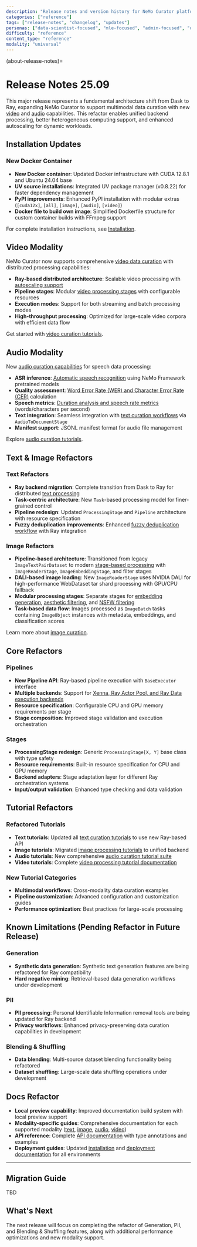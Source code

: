 ```yaml
---
description: "Release notes and version history for NeMo Curator platform updates and new features"
categories: ["reference"]
tags: ["release-notes", "changelog", "updates"]
personas: ["data-scientist-focused", "mle-focused", "admin-focused", "devops-focused"]
difficulty: "reference"
content_type: "reference"
modality: "universal"
---
```


(about-release-notes)=

# Release Notes 25.09

This major release represents a fundamental architecture shift from Dask to Ray, expanding NeMo Curator to support multimodal data curation with new [video](../../curate-video/index.md) and [audio](../../curate-audio/index.md) capabilities. This refactor enables unified backend processing, better heterogeneous computing support, and enhanced autoscaling for dynamic workloads.

## Installation Updates

### New Docker Container

- **New Docker container**: Updated Docker infrastructure with CUDA 12.8.1 and Ubuntu 24.04 base
- **UV source installations**: Integrated UV package manager (v0.8.22) for faster dependency management
- **PyPI improvements**: Enhanced PyPI installation with modular extras (`[cuda12x]`, `[all]`, `[image]`, `[audio]`, `[video]`)
- **Docker file to build own image**: Simplified Dockerfile structure for custom container builds with FFmpeg support

For complete installation instructions, see [Installation](../../admin/installation.md).

## Video Modality

NeMo Curator now supports comprehensive [video data curation](../../curate-video/index.md) with distributed processing capabilities:

- **Ray-based distributed architecture**: Scalable video processing with [autoscaling support](../concepts/video/architecture.md)
- **Pipeline stages**: Modular [video processing stages](../../curate-video/process-data/index.md) with configurable resources
- **Execution modes**: Support for both streaming and batch processing modes
- **High-throughput processing**: Optimized for large-scale video corpora with efficient data flow

Get started with [video curation tutorials](../../curate-video/tutorials/index.md).

## Audio Modality

New [audio curation capabilities](../../curate-audio/index.md) for speech data processing:

- **ASR inference**: [Automatic speech recognition](../../curate-audio/process-data/asr-inference/index.md) using NeMo Framework pretrained models
- **Quality assessment**: [Word Error Rate (WER) and Character Error Rate (CER)](../../curate-audio/process-data/quality-assessment/index.md) calculation
- **Speech metrics**: [Duration analysis and speech rate metrics](../../curate-audio/process-data/audio-analysis/index.md) (words/characters per second)
- **Text integration**: Seamless integration with [text curation workflows](../../curate-audio/process-data/text-integration/index.md) via `AudioToDocumentStage`
- **Manifest support**: JSONL manifest format for audio file management

Explore [audio curation tutorials](../../curate-audio/tutorials/index.md).

## Text & Image Refactors

### Text Refactors

- **Ray backend migration**: Complete transition from Dask to Ray for distributed [text processing](../../curate-text/index.md)
- **Task-centric architecture**: New `Task`-based processing model for finer-grained control
- **Pipeline redesign**: Updated `ProcessingStage` and `Pipeline` architecture with resource specification
- **Fuzzy deduplication improvements**: Enhanced [fuzzy deduplication workflow](../../curate-text/process-data/fuzzy-deduplication.md) with Ray integration

### Image Refactors

- **Pipeline-based architecture**: Transitioned from legacy `ImageTextPairDataset` to modern [stage-based processing](../../curate-images/index.md) with `ImageReaderStage`, `ImageEmbeddingStage`, and filter stages
- **DALI-based image loading**: New `ImageReaderStage` uses NVIDIA DALI for high-performance WebDataset tar shard processing with GPU/CPU fallback
- **Modular processing stages**: Separate stages for [embedding generation](../../curate-images/process-data/embeddings.md), [aesthetic filtering](../../curate-images/process-data/aesthetic-filtering.md), and [NSFW filtering](../../curate-images/process-data/nsfw-filtering.md)
- **Task-based data flow**: Images processed as `ImageBatch` tasks containing `ImageObject` instances with metadata, embeddings, and classification scores

Learn more about [image curation](../../curate-images/index.md).

## Core Refactors

### Pipelines

- **New Pipeline API**: Ray-based pipeline execution with `BaseExecutor` interface
- **Multiple backends**: Support for [Xenna, Ray Actor Pool, and Ray Data execution backends](../../reference/infrastructure/execution-backends.md)
- **Resource specification**: Configurable CPU and GPU memory requirements per stage
- **Stage composition**: Improved stage validation and execution orchestration

### Stages

- **ProcessingStage redesign**: Generic `ProcessingStage[X, Y]` base class with type safety
- **Resource requirements**: Built-in resource specification for CPU and GPU memory
- **Backend adapters**: Stage adaptation layer for different Ray orchestration systems
- **Input/output validation**: Enhanced type checking and data validation

## Tutorial Refactors

### Refactored Tutorials

- **Text tutorials**: Updated all [text curation tutorials](../../curate-text/tutorials/index.md) to use new Ray-based API
- **Image tutorials**: Migrated [image processing tutorials](../../curate-images/tutorials/index.md) to unified backend
- **Audio tutorials**: New comprehensive [audio curation tutorial suite](../../curate-audio/tutorials/index.md)
- **Video tutorials**: Complete [video processing tutorial documentation](../../curate-video/tutorials/index.md)

### New Tutorial Categories

- **Multimodal workflows**: Cross-modality data curation examples
- **Pipeline customization**: Advanced configuration and customization guides
- **Performance optimization**: Best practices for large-scale processing

## Known Limitations (Pending Refactor in Future Release)

### Generation

- **Synthetic data generation**: Synthetic text generation features are being refactored for Ray compatibility
- **Hard negative mining**: Retrieval-based data generation workflows under development

### PII

- **PII processing**: Personal Identifiable Information removal tools are being updated for Ray backend
- **Privacy workflows**: Enhanced privacy-preserving data curation capabilities in development

### Blending & Shuffling

- **Data blending**: Multi-source dataset blending functionality being refactored
- **Dataset shuffling**: Large-scale data shuffling operations under development

## Docs Refactor

- **Local preview capability**: Improved documentation build system with local preview support
- **Modality-specific guides**: Comprehensive documentation for each supported modality ([text](../../curate-text/index.md), [image](../../curate-images/index.md), [audio](../../curate-audio/index.md), [video](../../curate-video/index.md))
- **API reference**: Complete [API documentation](../../apidocs/index.rst) with type annotations and examples
- **Deployment guides**: Updated [installation](../../admin/installation.md) and [deployment documentation](../../admin/deployment/index.md) for all environments

---

## Migration Guide

TBD

## What's Next

The next release will focus on completing the refactor of Generation, PII, and Blending & Shuffling features, along with additional performance optimizations and new modality support.